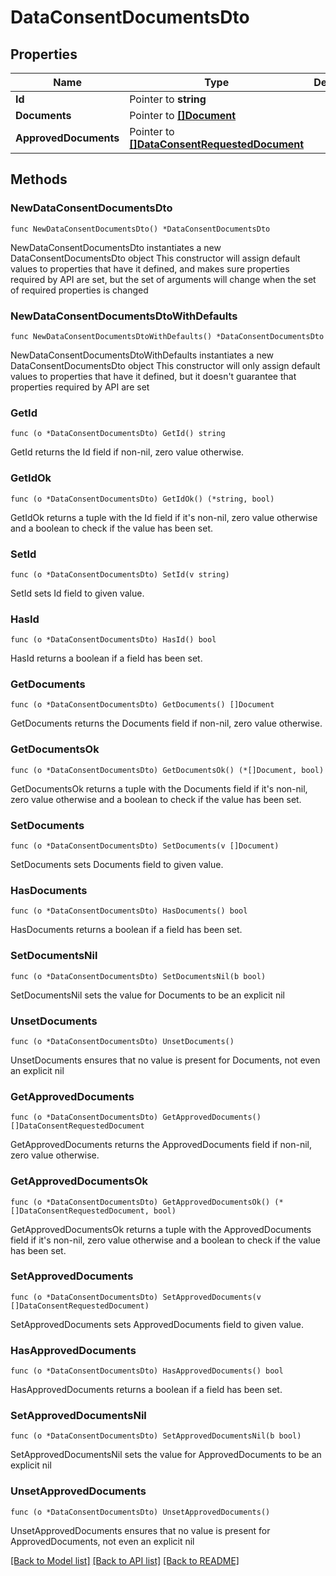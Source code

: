 # DataConsentDocumentsDto

## Properties

Name | Type | Description | Notes
------------ | ------------- | ------------- | -------------
**Id** | Pointer to **string** |  | [optional] 
**Documents** | Pointer to [**[]Document**](Document.md) |  | [optional] 
**ApprovedDocuments** | Pointer to [**[]DataConsentRequestedDocument**](DataConsentRequestedDocument.md) |  | [optional] 

## Methods

### NewDataConsentDocumentsDto

`func NewDataConsentDocumentsDto() *DataConsentDocumentsDto`

NewDataConsentDocumentsDto instantiates a new DataConsentDocumentsDto object
This constructor will assign default values to properties that have it defined,
and makes sure properties required by API are set, but the set of arguments
will change when the set of required properties is changed

### NewDataConsentDocumentsDtoWithDefaults

`func NewDataConsentDocumentsDtoWithDefaults() *DataConsentDocumentsDto`

NewDataConsentDocumentsDtoWithDefaults instantiates a new DataConsentDocumentsDto object
This constructor will only assign default values to properties that have it defined,
but it doesn't guarantee that properties required by API are set

### GetId

`func (o *DataConsentDocumentsDto) GetId() string`

GetId returns the Id field if non-nil, zero value otherwise.

### GetIdOk

`func (o *DataConsentDocumentsDto) GetIdOk() (*string, bool)`

GetIdOk returns a tuple with the Id field if it's non-nil, zero value otherwise
and a boolean to check if the value has been set.

### SetId

`func (o *DataConsentDocumentsDto) SetId(v string)`

SetId sets Id field to given value.

### HasId

`func (o *DataConsentDocumentsDto) HasId() bool`

HasId returns a boolean if a field has been set.

### GetDocuments

`func (o *DataConsentDocumentsDto) GetDocuments() []Document`

GetDocuments returns the Documents field if non-nil, zero value otherwise.

### GetDocumentsOk

`func (o *DataConsentDocumentsDto) GetDocumentsOk() (*[]Document, bool)`

GetDocumentsOk returns a tuple with the Documents field if it's non-nil, zero value otherwise
and a boolean to check if the value has been set.

### SetDocuments

`func (o *DataConsentDocumentsDto) SetDocuments(v []Document)`

SetDocuments sets Documents field to given value.

### HasDocuments

`func (o *DataConsentDocumentsDto) HasDocuments() bool`

HasDocuments returns a boolean if a field has been set.

### SetDocumentsNil

`func (o *DataConsentDocumentsDto) SetDocumentsNil(b bool)`

 SetDocumentsNil sets the value for Documents to be an explicit nil

### UnsetDocuments
`func (o *DataConsentDocumentsDto) UnsetDocuments()`

UnsetDocuments ensures that no value is present for Documents, not even an explicit nil
### GetApprovedDocuments

`func (o *DataConsentDocumentsDto) GetApprovedDocuments() []DataConsentRequestedDocument`

GetApprovedDocuments returns the ApprovedDocuments field if non-nil, zero value otherwise.

### GetApprovedDocumentsOk

`func (o *DataConsentDocumentsDto) GetApprovedDocumentsOk() (*[]DataConsentRequestedDocument, bool)`

GetApprovedDocumentsOk returns a tuple with the ApprovedDocuments field if it's non-nil, zero value otherwise
and a boolean to check if the value has been set.

### SetApprovedDocuments

`func (o *DataConsentDocumentsDto) SetApprovedDocuments(v []DataConsentRequestedDocument)`

SetApprovedDocuments sets ApprovedDocuments field to given value.

### HasApprovedDocuments

`func (o *DataConsentDocumentsDto) HasApprovedDocuments() bool`

HasApprovedDocuments returns a boolean if a field has been set.

### SetApprovedDocumentsNil

`func (o *DataConsentDocumentsDto) SetApprovedDocumentsNil(b bool)`

 SetApprovedDocumentsNil sets the value for ApprovedDocuments to be an explicit nil

### UnsetApprovedDocuments
`func (o *DataConsentDocumentsDto) UnsetApprovedDocuments()`

UnsetApprovedDocuments ensures that no value is present for ApprovedDocuments, not even an explicit nil

[[Back to Model list]](../README.md#documentation-for-models) [[Back to API list]](../README.md#documentation-for-api-endpoints) [[Back to README]](../README.md)



